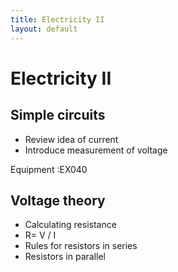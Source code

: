 ```yaml
---
title: Electricity II
layout: default
---
```

# Electricity II
## Simple circuits
* Review idea of current
* Introduce measurement of voltage

Equipment
:EX040

## Voltage theory
* Calculating resistance
* R= V / I
* Rules for resistors in series
* Resistors in parallel
